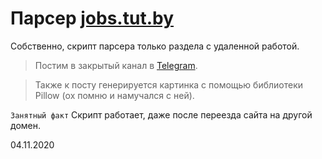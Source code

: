 # Парсер [jobs.tut.by](https://jobs.tut.by)
Собственно, скрипт парсера только раздела с удаленной работой.
> Постим в закрытый канал в [Telegram](https://t.me/joinchat/AAAAAEva0IKegVo4DAXiHg).

> Также к посту генерируется картинка с помощью библиотеки Pillow (ох помню и намучался с ней).

`Занятный факт` Скрипт работает, даже после переезда сайта на другой домен.

04.11.2020

